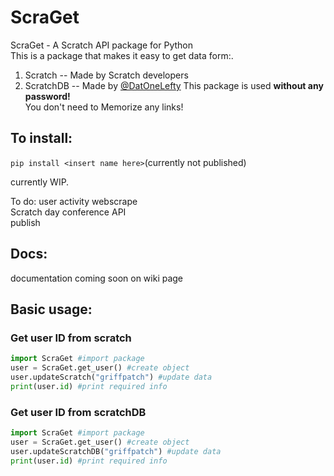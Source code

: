 # ScraGet
ScraGet - A Scratch API package for Python<br>
This is a package that makes it easy to get data form:.<br>
1. Scratch -- Made by Scratch developers
2. ScratchDB -- Made by [@DatOneLefty](https://Scratch.mit.edu/users/DatOneLefty)
This package is used **without any password!**<br>
You don't need to Memorize any links!

## To install:<br>
`pip install <insert name here>`(currently not published)<br>


currently WIP.

To do:
user activity webscrape <br>
Scratch day conference API <br>
publish

## Docs:
documentation coming soon on wiki page

## Basic usage:
### Get user ID from scratch
```python
import ScraGet #import package
user = ScraGet.get_user() #create object
user.updateScratch("griffpatch") #update data
print(user.id) #print required info
```
### Get user ID from scratchDB
```python
import ScraGet #import package
user = ScraGet.get_user() #create object
user.updateScratchDB("griffpatch") #update data
print(user.id) #print required info
```
